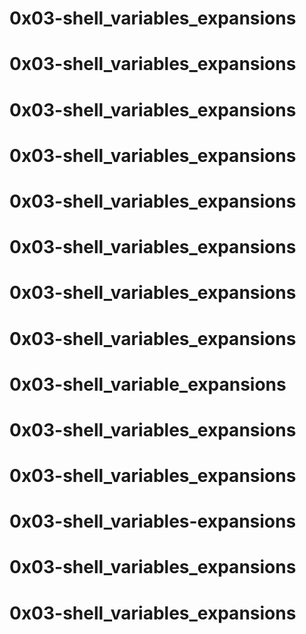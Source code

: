 # 0x03-shell_variables_expansions 
# 0x03-shell_variables_expansions 
# 0x03-shell_variables_expansions 
# 0x03-shell_variables_expansions 
# 0x03-shell_variables_expansions
# 0x03-shell_variables_expansions 
# 0x03-shell_variables_expansions
# 0x03-shell_variables_expansions 
# 0x03-shell_variable_expansions 
# 0x03-shell_variables_expansions 
# 0x03-shell_variables_expansions 
# 0x03-shell_variables-expansions 
# 0x03-shell_variables_expansions 
# 0x03-shell_variables_expansions 

